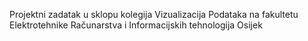 Projektni zadatak u sklopu kolegija Vizualizacija Podataka na fakultetu Elektrotehnike Računarstva i Informacijskih tehnologija Osijek
